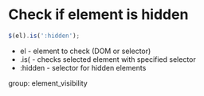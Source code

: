 # Check if element is hidden

```javascript
$(el).is(':hidden');
```

- el - element to check (DOM or selector)
- .is( - checks selected element with specified selector
- :hidden - selector for hidden elements

group: element_visibility
